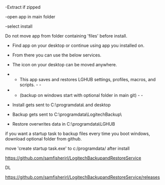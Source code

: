  

-Extract if zipped

-open app in main folder 

-select install

Do not move app from folder containing 'files' before install.

- Find app on your desktop or continue using app you installed on. 
- From there you can use the below services. 
- The icon on your desktop can be moved anywhere. 

- - This app saves and restores LGHUB settings, profiles, macros, and scripts.  - - 
- - (backup on windows start with optional folder in main git) - - 

- Install gets sent to C:\programdata\ and desktop

- Backup gets sent to C:\programdata\LogitechBackup\

- Restore overwrites data in C:\programdata\LGHUB

if you want a startup task to backup files every time you boot windows, download optional folder from github. 

 move 
 'create startup task.exe'
 to  c:/programdata/ after install

 https://github.com/samfisherirl/LogitechBackupandRestoreService

 DL

 https://github.com/samfisherirl/LogitechBackupandRestoreService/releases

